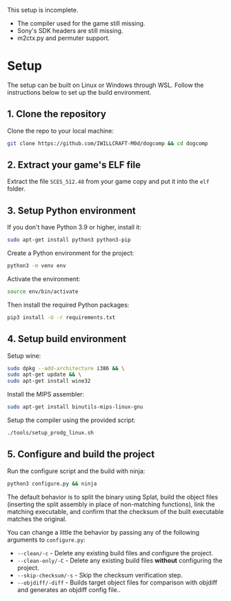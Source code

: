 This setup is incomplete.
* The compiler used for the game still missing.
* Sony's SDK headers are still missing.
* m2ctx.py and permuter support.

# Setup
The setup can be built on Linux or Windows through WSL. Follow the instructions below to set up the build environment.

## 1. Clone the repository
Clone the repo to your local machine:

```bash
git clone https://github.com/IWILLCRAFT-M0d/dogcomp && cd dogcomp
```

## 2. Extract your game's ELF file
Extract the file `SCES_512.48` from your game copy and put it into the `elf` folder.

## 3. Setup Python environment
If you don't have Python 3.9 or higher, install it:

```bash
sudo apt-get install python3 python3-pip
```

Create a Python environment for the project:

```bash
python3 -m venv env
```

Activate the environment:

```bash
source env/bin/activate
```

Then install the required Python packages:

```bash
pip3 install -U -r requirements.txt
```

## 4. Setup build environment
Setup wine:

```bash
sudo dpkg --add-architecture i386 && \
sudo apt-get update && \
sudo apt-get install wine32
```

Install the MIPS assembler:

```bash
sudo apt-get install binutils-mips-linux-gnu
```

Setup the compiler using the provided script:

```bash
./tools/setup_prodg_linux.sh
```

## 5. Configure and build the project
Run the configure script and the build with ninja:

```bash
python3 configure.py && ninja
```

The default behavior is to split the binary using Splat, build the object files (inserting the split assembly in place of non-matching functions), link the matching executable, and confirm that the checksum of the built executable matches the original.

You can change a little the behavior by passing any of the following arguments to  `configure.py`:

* `--clean/-c` - Delete any existing build files and configure the project.
* `--clean-only/-C` - Delete any existing build files **without** configuring the project.
* `--skip-checksum/-s` - Skip the checksum verification step.
* `--objdiff/-diff` - Builds target object files for comparison with objdiff and generates an objdiff config file..


